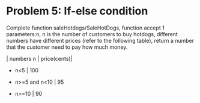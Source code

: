 # Problem 5: If-else condition
  Complete function saleHotdogs/SaleHotDogs, function accept 1 parameters:n, n is the number of customers to buy hotdogs, different numbers have different prices (refer to the following table), return a number that the customer need to pay how much money.

 
 |  numbers n    | price(cents)|

  *    n<5        |      100      
  
  *    n>=5 and n<10  |    95      

  *    n>=10        |     90      

